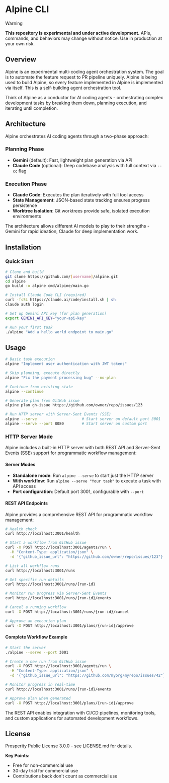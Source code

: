 # Alpine CLI

> [!WARNING]
> **This repository is experimental and under active development.** APIs, commands, and behaviors may change without notice. Use in production at your own risk.

## Overview

Alpine is an experimental multi-coding agent orchestration system. The goal is to automate the feature request to PR pipeline uniquely. Alpine is being used to build Alpine, so every feature implemented in Alpine is implemented via itself. This is a self-building agent orchestration tool.

Think of Alpine as a conductor for AI coding agents - orchestrating complex development tasks by breaking them down, planning execution, and iterating until completion.


## Architecture

Alpine orchestrates AI coding agents through a two-phase approach:

### Planning Phase
- **Gemini** (default): Fast, lightweight plan generation via API
- **Claude Code** (optional): Deep codebase analysis with full context via `--cc` flag

### Execution Phase
- **Claude Code**: Executes the plan iteratively with full tool access
- **State Management**: JSON-based state tracking ensures progress persistence
- **Worktree Isolation**: Git worktrees provide safe, isolated execution environments

The architecture allows different AI models to play to their strengths - Gemini for rapid ideation, Claude for deep implementation work.

## Installation

### Quick Start

```bash
# Clone and build
git clone https://github.com/[username]/alpine.git
cd alpine
go build -o alpine cmd/alpine/main.go

# Install Claude Code CLI (required)
curl -fsSL https://claude.ai/code/install.sh | sh
claude auth login

# Set up Gemini API key (for plan generation)
export GEMINI_API_KEY="your-api-key"

# Run your first task
./alpine "Add a hello world endpoint to main.go"
```

## Usage

```bash
# Basic task execution
alpine "Implement user authentication with JWT tokens"

# Skip planning, execute directly
alpine "Fix the payment processing bug" --no-plan

# Continue from existing state
alpine --continue

# Generate plan from GitHub issue
alpine plan gh-issue https://github.com/owner/repo/issues/123

# Run HTTP server with Server-Sent Events (SSE)
alpine --serve                    # Start server on default port 3001
alpine --serve --port 8080        # Start server on custom port
```

### HTTP Server Mode

Alpine includes a built-in HTTP server with both REST API and Server-Sent Events (SSE) support for programmatic workflow management:

#### Server Modes
- **Standalone mode**: Run `alpine --serve` to start just the HTTP server
- **With workflow**: Run `alpine --serve "Your task"` to execute a task with API access
- **Port configuration**: Default port 3001, configurable with `--port`

#### REST API Endpoints

Alpine provides a comprehensive REST API for programmatic workflow management:

```bash
# Health check
curl http://localhost:3001/health

# Start a workflow from GitHub issue
curl -X POST http://localhost:3001/agents/run \
  -H "Content-Type: application/json" \
  -d '{"github_issue_url": "https://github.com/owner/repo/issues/123"}'

# List all workflow runs
curl http://localhost:3001/runs

# Get specific run details
curl http://localhost:3001/runs/{run-id}

# Monitor run progress via Server-Sent Events
curl http://localhost:3001/runs/{run-id}/events

# Cancel a running workflow
curl -X POST http://localhost:3001/runs/{run-id}/cancel

# Approve an execution plan
curl -X POST http://localhost:3001/plans/{run-id}/approve
```

#### Complete Workflow Example

```bash
# Start the server
./alpine --serve --port 3001

# Create a new run from GitHub issue
curl -X POST http://localhost:3001/agents/run \
  -H "Content-Type: application/json" \
  -d '{"github_issue_url": "https://github.com/myorg/myrepo/issues/42"}'

# Monitor progress in real-time
curl http://localhost:3001/runs/{run-id}/events

# Approve plan when generated
curl -X POST http://localhost:3001/plans/{run-id}/approve
```

The REST API enables integration with CI/CD pipelines, monitoring tools, and custom applications for automated development workflows.


## License

Prosperity Public License 3.0.0 - see LICENSE.md for details.

**Key Points:**
- Free for non-commercial use
- 30-day trial for commercial use
- Contributions back don't count as commercial use
